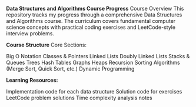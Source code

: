 **Data Structures and Algorithms Course Progress**
Course Overview
This repository tracks my progress through a comprehensive Data Structures and Algorithms course. The curriculum covers fundamental computer science concepts with practical coding exercises and LeetCode-style interview problems.

**Course Structure**
Core Sections:

  Big O Notation 
  Classes & Pointers 
  Linked Lists 
  Doubly Linked Lists 
  Stacks & Queues 
  Trees 
  Hash Tables 
  Graphs 
  Heaps 
  Recursion 
  Sorting Algorithms (Merge Sort, Quick Sort, etc.)
  Dynamic Programming 

**Learning Resources:**
  
  Implementation code for each data structure
  Solution code for exercises
  LeetCode problem solutions
  Time complexity analysis notes
